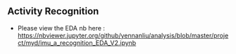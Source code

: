 ## Activity Recognition

- Please view the EDA nb here : https://nbviewer.jupyter.org/github/yennanliu/analysis/blob/master/project/myd/imu_a_recognition_EDA_V2.ipynb